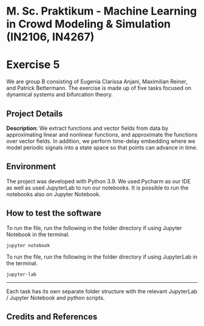 M. Sc. Praktikum - Machine Learning in Crowd Modeling & Simulation (IN2106, IN4267)
==============================
# Exercise 5
We are group B consisting of Eugenia Clarissa Anjani, Maximilian Reiner, and Patrick Bettermann. The exercise is made up of five tasks focused on dynamical systems and bifurcation theory. 

## Project Details
**Description**: We extract functions and vector fields from data by approximating linear and nonlinear functions, and approximate the functions over vector fields. In addition, we perform time-delay embedding where we model periodic signals into a state space so that points can advance in time.

## Environment
The project was developed with Python 3.9. We used Pycharm as our IDE as well as used JupyterLab to run our notebooks. It is possible to run the notebooks also on Jupyter Notebook.

## How to test the software

To run the file, run the following in the folder directory if using Jupyter Notebook in the terminal. 

```
jupyter notebook
```

To run the file, run the following in the folder directory if using JupyterLab in the terminal. 

```
jupyter-lab
```
------------

Each task has its own separate folder structure with the relevant JupyterLab / Jupyter Notebook and python scripts. 

## Credits and References

